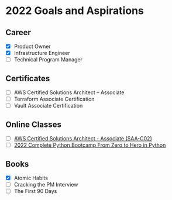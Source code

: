 # 2022 Goals and Aspirations
## Career
- [x] Product Owner
- [x] Infrastructure Engineer
- [ ] Technical Program Manager

## Certificates
- [ ] AWS Certified Solutions Architect – Associate
- [ ] Terraform Associate Certification
- [ ] Vault Associate Certification

## Online Classes
- [ ] [AWS Certified Solutions Architect - Associate (SAA-C02)](https://learn.cantrill.io/p/aws-certified-solutions-architect-associate-saa-c02)
- [ ] [2022 Complete Python Bootcamp From Zero to Hero in Python](https://www.udemy.com/course/complete-python-bootcamp/)

## Books
- [x] Atomic Habits
- [ ] Cracking the PM Interview
- [ ] The First 90 Days
